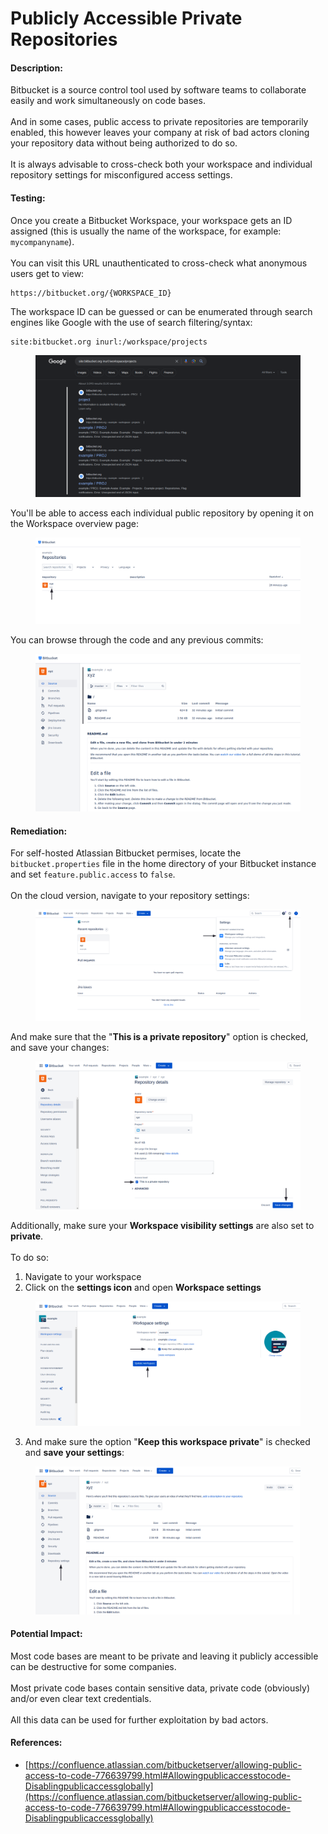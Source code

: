# Publicly Accessible Private Repositories

#### Description:

Bitbucket is a source control tool used by software teams to collaborate easily and work simultaneously on code bases.\
\
And in some cases, public access to private repositories are temporarily enabled, this however leaves your company at risk of bad actors cloning your repository data without being authorized to do so.\
\
It is always advisable to cross-check both your workspace and individual repository settings for misconfigured access settings.

#### Testing:

Once you create a Bitbucket Workspace, your workspace gets an ID assigned (this is usually the name of the workspace, for example: `mycompanyname`).\
\
You can visit this URL unauthenticated to cross-check what anonymous users get to view:

```
https://bitbucket.org/{WORKSPACE_ID}
```

The workspace ID can be guessed or can be enumerated through search engines like Google with the use of search filtering/syntax:

```
site:bitbucket.org inurl:/workspace/projects
```

<figure><img src="../../.gitbook/assets/atlassian/bitbucket/0.png" alt=""><figcaption></figcaption></figure>

You'll be able to access each individual public repository by opening it on the Workspace overview page:&#x20;

<figure><img src="../../.gitbook/assets/atlassian/bitbucket/1.png" alt=""><figcaption></figcaption></figure>

You can browse through the code and any previous commits:

<figure><img src="../../.gitbook/assets/atlassian/bitbucket/2.png" alt=""><figcaption></figcaption></figure>

#### Remediation:

For self-hosted Atlassian Bitbucket permises, locate the `bitbucket.properties` file in the home directory of your Bitbucket instance and set `feature.public.access` to `false`.\
\
On the cloud version, navigate to your repository settings:

<figure><img src="../../.gitbook/assets/atlassian/bitbucket/3.png" alt=""><figcaption></figcaption></figure>

And make sure that the "**This is a private repository**" option is checked, and save your changes:

<figure><img src="../../.gitbook/assets/atlassian/bitbucket/4.png" alt=""><figcaption></figcaption></figure>

Additionally, make sure your **Workspace visibility settings** are also set to **private**.\
\
To do so:

1. Navigate to your workspace
2.  Click on the **settings icon** and open **Workspace settings**

<figure><img src="../../.gitbook/assets/atlassian/bitbucket/5.png" alt=""><figcaption></figcaption></figure>

3.  And make sure the option "**Keep this workspace private**" is checked and **save your settings**:

<figure><img src="../../.gitbook/assets/atlassian/bitbucket/6.png" alt=""><figcaption></figcaption></figure>

#### Potential Impact:

Most code bases are meant to be private and leaving it publicly accessible can be destructive for some companies.\
\
Most private code bases contain sensitive data, private code (obviously) and/or even clear text credentials.\
\
All this data can be used for further exploitation by bad actors.

#### References:

* [https://confluence.atlassian.com/bitbucketserver/allowing-public-access-to-code-776639799.html#Allowingpublicaccesstocode-Disablingpublicaccessglobally](https://confluence.atlassian.com/bitbucketserver/allowing-public-access-to-code-776639799.html#Allowingpublicaccesstocode-Disablingpublicaccessglobally)
